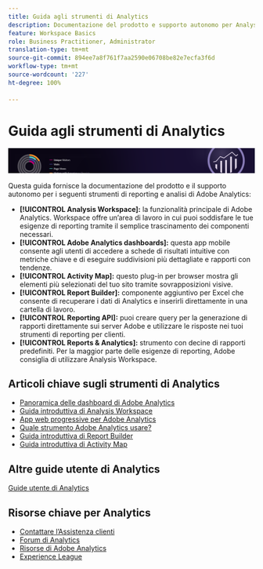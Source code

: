 ```yaml
---
title: Guida agli strumenti di Analytics
description: Documentazione del prodotto e supporto autonomo per Analysis Workspace, Adobe Analytics Dashboards, Activity Map, Report Builder, API di reporting e Reports & Analytics.
feature: Workspace Basics
role: Business Practitioner, Administrator
translation-type: tm+mt
source-git-commit: 894ee7a8f761f7aa2590e06708be82e7ecfa3f6d
workflow-type: tm+mt
source-wordcount: '227'
ht-degree: 100%

---
```



# Guida agli strumenti di Analytics

![Banner](../../assets/doc_banner_analyze.png)

Questa guida fornisce la documentazione del prodotto e il supporto autonomo per i seguenti strumenti di reporting e analisi di Adobe Analytics:

* **[!UICONTROL Analysis Workspace]:** la funzionalità principale di Adobe Analytics. Workspace offre un’area di lavoro in cui puoi soddisfare le tue esigenze di reporting tramite il semplice trascinamento dei componenti necessari.
* **[!UICONTROL Adobe Analytics dashboards]:** questa app mobile consente agli utenti di accedere a schede di risultati intuitive con metriche chiave e di eseguire suddivisioni più dettagliate e rapporti con tendenze.
* **[!UICONTROL Activity Map]:** questo plug-in per browser mostra gli elementi più selezionati del tuo sito tramite sovrapposizioni visive.
* **[!UICONTROL Report Builder]:** componente aggiuntivo per Excel che consente di recuperare i dati di Analytics e inserirli direttamente in una cartella di lavoro.
* **[!UICONTROL Reporting API]:** puoi creare query per la generazione di rapporti direttamente sui server Adobe e utilizzare le risposte nei tuoi strumenti di reporting per clienti.
* **[!UICONTROL Reports & Analytics]:** strumento con decine di rapporti predefiniti. Per la maggior parte delle esigenze di reporting, Adobe consiglia di utilizzare Analysis Workspace.

## Articoli chiave sugli strumenti di Analytics

* [Panoramica delle dashboard di Adobe Analytics](/help/analyze/mobile-app/home.md)
* [Guida introduttiva di Analysis Workspace](analysis-workspace/home.md)
* [App web progressive per Adobe Analytics](/help/analyze/pwa/pwa.md)
* [Quale strumento Adobe Analytics usare?](/help/admin/c-analytics-product-comparison/which-analytics-tool.md)
* [Guida introduttiva di Report Builder](report-builder/home.md)
* [Guida introduttiva di Activity Map](activity-map/activity-map.md)

## Altre guide utente di Analytics

[Guide utente di Analytics](/help/landing/home.md)

## Risorse chiave per Analytics

* [Contattare l’Assistenza clienti](https://helpx.adobe.com/it/contact/enterprise-support.ec.html)
* [Forum di Analytics](https://forums.adobe.com/community/experience-cloud/analytics-cloud/analytics)
* [Risorse di Adobe Analytics](https://forums.adobe.com/message/10660755)
* [Experience League](https://landing.adobe.com/experience-league/)

